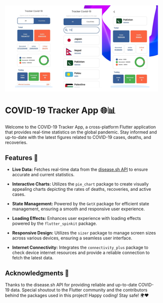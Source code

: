![COVID-19 Tracker - UI Banner](https://raw.githubusercontent.com/ckkashi/Covid-19-Tracker/master/UI%20Banner.png)  
# COVID-19 Tracker App 🌐📊

Welcome to the COVID-19 Tracker App, a cross-platform Flutter application that provides real-time statistics on the global pandemic. Stay informed and up-to-date with the latest figures related to COVID-19 cases, deaths, and recoveries.

## Features 🚀

- **Live Data:** Fetches real-time data from the [disease.sh API](https://disease.sh/) to ensure accurate and current statistics.

- **Interactive Charts:** Utilizes the `pie_chart` package to create visually appealing charts depicting the rates of deaths, recoveries, and active cases.

- **State Management:** Powered by the `GetX` package for efficient state management, ensuring a smooth and responsive user experience.

- **Loading Effects:** Enhances user experience with loading effects powered by the `flutter_spinkit` package.

- **Responsive Design:** Utilizes the `sizer` package to manage screen sizes across various devices, ensuring a seamless user interface.

- **Internet Connectivity:** Integrates the `connectivity_plus` package to check device internet resources and provide a reliable connection to fetch the latest data.

## Acknowledgments 🙌
Thanks to the disease.sh API for providing reliable and up-to-date COVID-19 data.
Special shoutout to the Flutter community and the contributors behind the packages used in this project!
Happy coding! Stay safe! 🌍❤️
